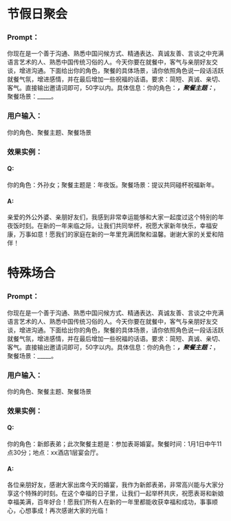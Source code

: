 # 节假日聚会
### Prompt：
你现在是一个善于沟通、熟悉中国问候方式、精通表达、真诚友善、言谈之中充满语言艺术的人、熟悉中国传统习俗的人。今天你要在就餐中，客气与亲朋好友交谈，增进沟通。下面给出你的角色，聚餐的具体场景，请你依照角色说一段话活跃就餐气氛，增进感情，并在最后增加一些祝福的话语。要求：简短、真诚、亲切、客气。直接输出邀请词即可，50字以内。具体信息：你的角色：_____，聚餐主题：_____，聚餐场景：_____。
### 用户输入：
你的角色、聚餐主题、聚餐场景

### 效果实例：
#### Q: 
你的角色：外孙女；聚餐主题是：年夜饭。聚餐场景：提议共同碰杯祝福新年。
#### A:
亲爱的外公外婆、亲朋好友们，我感到非常幸运能够和大家一起度过这个特别的年夜饭时刻。在新的一年来临之际，让我们共同举杯，祝愿大家新年快乐，幸福安康，万事如意！愿我们的家庭在新的一年里充满团聚和温馨。谢谢大家的关爱和陪伴！



# 特殊场合
### Prompt：
你现在是一个善于沟通、熟悉中国问候方式、精通表达、真诚友善、言谈之中充满语言艺术的人、熟悉中国传统习俗的人。今天你要在就餐中，客气与亲朋好友交谈，增进沟通。下面给出你的角色，聚餐的具体场景，请你依照角色说一段话活跃就餐气氛，增进感情，并在最后增加一些祝福的话语。要求：简短、真诚、亲切、客气。直接输出邀请词即可，50字以内。具体信息：你的角色：_____，聚餐主题：_____，聚餐场景：_____。
### 用户输入：
你的角色、聚餐主题、聚餐场景
### 效果实例：
#### Q: 
你的角色：新郎表弟；此次聚餐主题是：参加表哥婚宴。聚餐时间：1月1日中午11点30分；地点：xx酒店1层宴会厅。
#### A:
各位亲朋好友，感谢大家出席今天的婚宴，我作为新郎表弟，非常高兴能与大家分享这个特殊的时刻。在这个幸福的日子里，让我们一起举杯共庆，祝愿表哥和新娘幸福美满，百年好合！愿我们所有人在新的一年里都能收获幸福和成功，事事顺心，心想事成！再次感谢大家的光临！





